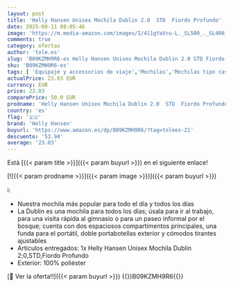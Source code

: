```yaml
---
layout: post
title: 'Helly Hansen Unisex Mochila Dublin 2.0  STD  Fiordo Profundo'
date: 2025-09-11 08:05:46
image: 'https://m.media-amazon.com/images/I/411gYaVcu-L._SL500_._SL400_.jpg'
comments: true
category: ofertas
author: 'tole.es'
slug: 'B09KZMH9R6-es Helly Hansen Unisex Mochila Dublin 2.0 STD Fiordo Profundo'
sku: 'B09KZMH9R6-es'
tags: [ 'Equipaje y accessorios de viaje','Mochilas','Mochilas tipo casual','Moda','helly hansen','mochila','🇪🇸', ]
actualPrice: 23.03 EUR
currency: EUR
price: 23.03
comparePrice: 50.0 EUR
prodname: 'Helly Hansen Unisex Mochila Dublin 2.0  STD  Fiordo Profundo'
country: 'es'
flag: '🇪🇸'
brand: 'Helly Hansen'
buyurl: 'https://www.amazon.es/dp/B09KZMH9R6/?tag=tolees-21'
descuento: '53.94'
average: '23.03'
---
```


Está [{{< param title >}}]({{< param buyurl >}}) en el siguiente enlace!

[![{{< param prodname >}}]({{< param image >}})]({{< param buyurl >}})

ℹ️:

- Nuestra mochila más popular para todo el día y todos los días
- La Dublin es una mochila para todos los días; úsala para ir al trabajo, para una visita rápida al gimnasio o para un paseo informal por el bosque; cuenta con dos espaciosos compartimentos principales, una funda para el portátil, doble portabotellas exterior y cómodos tirantes ajustables
- Artículos entregados: 1x Helly Hansen Unisex Mochila Dublin 2;0,STD,Fiordo Profundo
- Exterior: 100% poliéster

[🛒 Ver la oferta!!]({{< param buyurl >}})
{{<world>}}B09KZMH9R6{{</world>}}
